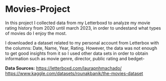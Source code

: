 # Movies-Project

In this project I collected data from my Letterboxd to analyze my movie rating history from 2020 until march 2023, in order to undestand what types of movies do I enjoy the most. 

I downloaded a dataset related to my personal account from Letterbox with the columns: Date, Name, Year, Rating.
However, the data was not enough to get good insights from it so I used other data sets in order to obtain information such as movie genre, director, public rating and bedget-





**Data Sources:**
https://letterboxd.com/laurapnhmachado/
https://www.kaggle.com/datasets/rounakbanik/the-movies-dataset
